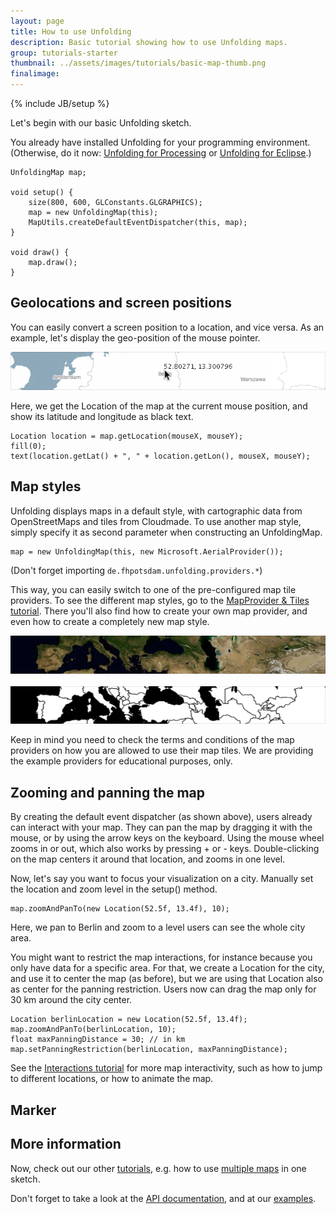 ```yaml
---
layout: page
title: How to use Unfolding
description: Basic tutorial showing how to use Unfolding maps.
group: tutorials-starter
thumbnail: ../assets/images/tutorials/basic-map-thumb.png
finalimage: 
---
```


{% include JB/setup %}

Let's begin with our basic Unfolding sketch.

You already have installed Unfolding for your programming environment. (Otherwise, do it now: [Unfolding for Processing](getting-started-in-processing.html) or [Unfolding for Eclipse](getting-started-in-eclipse.html).)

	UnfoldingMap map;
	
	void setup() {
  		size(800, 600, GLConstants.GLGRAPHICS);
  		map = new UnfoldingMap(this);
  		MapUtils.createDefaultEventDispatcher(this, map);
	}
	
	void draw() {
		map.draw();
	}


## Geolocations and screen positions

You can easily convert a screen position to a location, and vice versa. As an example, let's display the geo-position of the mouse pointer.

![Geolocation at mouse position](../assets/images/tutorials/mouse-geolocation.png)

Here, we get the Location of the map at the current mouse position, and show its latitude and longitude as black text.

	Location location = map.getLocation(mouseX, mouseY);
	fill(0);
	text(location.getLat() + ", " + location.getLon(), mouseX, mouseY);


## Map styles

Unfolding displays maps in a default style, with cartographic data from OpenStreetMaps and tiles from Cloudmade. To use another map style, simply specify it as second parameter when constructing an UnfoldingMap.

	map = new UnfoldingMap(this, new Microsoft.AerialProvider());
	
(Don't forget importing `de.fhpotsdam.unfolding.providers.*`)

This way, you can easily switch to one of the pre-configured map tile providers. To see the different map styles, go to the [MapProvider & Tiles tutorial](). There you'll also find how to create your own map provider, and even how to create a completely new map style.

![Map Style: Satellite](../assets/images/tutorials/provider-sat.png)
<br/><br/>
![Map Style: Toner](../assets/images/tutorials/provider-toner.png)

Keep in mind you need to check the terms and conditions of the map providers on how you are allowed to use their map tiles. We are providing the example providers for educational purposes, only.


## Zooming and panning the map

By creating the default event dispatcher (as shown above), users already can interact with your map. They can pan the map by dragging it with the mouse, or by using the arrow keys on the keyboard. Using the mouse wheel zooms in or out, which also works by pressing + or - keys. Double-clicking on the map centers it around that location, and zooms in one level. 

Now, let's say you want to focus your visualization on a city. Manually set the location and zoom level in the setup() method.

	map.zoomAndPanTo(new Location(52.5f, 13.4f), 10);

Here, we pan to Berlin and zoom to a level users can see the whole city area.

You might want to restrict the map interactions, for instance because you only have data for a specific area.
For that, we create a Location for the city, and use it to center the map (as before), but we are using that Location also as center for the panning restriction. Users now can drag the map only for 30 km around the city center.
	
	Location berlinLocation = new Location(52.5f, 13.4f);
	map.zoomAndPanTo(berlinLocation, 10);
	float maxPanningDistance = 30; // in km
	map.setPanningRestriction(berlinLocation, maxPanningDistance);

See the [Interactions tutorial](interactions-simple.html) for more map interactivity, such as how to jump to different locations, or how to animate the map.


## Marker




## More information

Now, check out our other [tutorials](./), e.g. how to use [multiple maps](multi-maps.html) in one sketch.

Don't forget to take a look at the [API documentation](../javadoc/), and at our [examples](../examples/).
